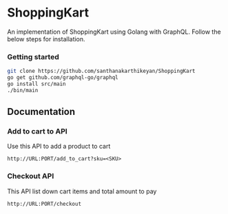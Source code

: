 # ShoppingKart

An implementation of ShoppingKart using Golang with GraphQL. Follow the below steps for installation. 

### Getting started
```bash
git clone https://github.com/santhanakarthikeyan/ShoppingKart
go get github.com/graphql-go/graphql
go install src/main
./bin/main
```

## Documentation
### Add to cart to API
Use this API to add a product to cart 
```
http://URL:PORT/add_to_cart?sku=<SKU>
```

### Checkout API
This API list down cart items and total amount to pay
```
http://URL:PORT/checkout
```
